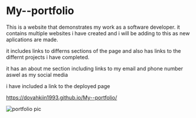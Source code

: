 # My--portfolio

This is a website that demonstrates my work as a software developer. it contains multiple websites i have created and i will be adding to this as new aplications are made.

it includes links to differns sections of the page and also has links to the differnt projects i have completed.

it has an about me section including links to my email and phone number aswel as my social media 

i have included a link to the deployed page

https://dovahkiin1993.github.io/My--portfolio/

![portfolio pic](https://user-images.githubusercontent.com/119010245/217848837-0c4fa59c-d864-4bf4-af0c-11c5922d3543.png)



